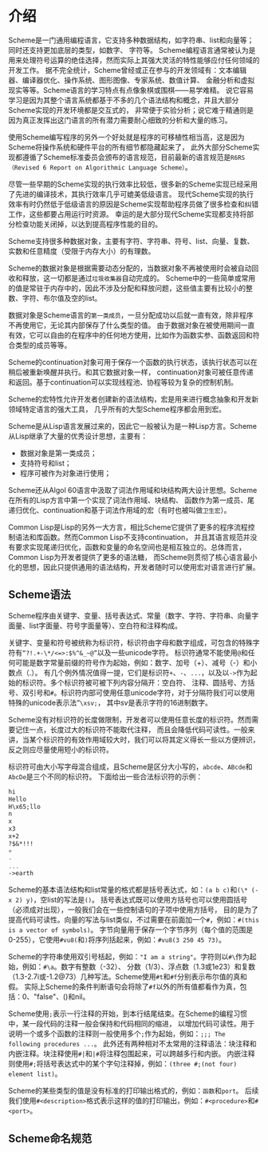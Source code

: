 # 介绍

Scheme是一门通用编程语言，它支持多种数据结构，如字符串、list和向量等；同时还支持更加底层的类型，如数字、 字符等。
Scheme编程语言通常被认为是用来处理符号运算的绝佳选择，然而实际上其强大灵活的特性能够应付任何领域的开发工作。
据不完全统计，Scheme曾经或正在参与的开发领域有：文本编辑器、编译器优化、操作系统、图形图像、专家系统、数值计算、
金融分析和虚拟现实等等。Scheme语言的学习特点有点像象棋或围棋——易学难精。
说它容易学习是因为其整个语言系统都基于不多的几个语法结构和概念，并且大部分Scheme实现的开发环境都是交互式的，
非常便于实验分析；说它难于精通则是因为真正发挥出这门语言的所有潜力需要耐心细致的分析和大量的练习。

使用Scheme编写程序的另外一个好处就是程序的可移植性相当高，这是因为Scheme将操作系统和硬件平台的所有细节都隐藏起来了，
此外大部分Scheme实现都遵循了Scheme标准委员会颁布的语言规范，目前最新的语言规范是`R6RS（Revised 6 Report on Algorithmic Language Scheme）`。

尽管一些早期的Scheme实现的执行效率比较低，很多新的Scheme实现已经采用了先进的编译技术，其执行效率几乎可媲美低级语言。
现代Scheme实现的执行效率有时仍然低于低级语言的原因是Scheme实现帮助程序员做了很多检查和纠错工作，这些都要占用运行时资源。
幸运的是大部分现代Scheme实现都支持将部分检查功能关闭掉，以达到提高程序性能的目的。

Scheme支持很多种数据对象，主要有字符、字符串、符号、list、向量、复数、实数和任意精度（受限于内存大小）的有理数。

Scheme的数据对象是根据需要动态分配的，当数据对象不再被使用时会被自动回收和释放，这一切都是通过`垃圾收集器`自动完成的。
Scheme中的一些简单或常用的值是常驻于内存中的，因此不涉及分配和释放问题，这些值主要有比较小的整数、字符、布尔值及空的list。

数据对象是Scheme语言的`第一类成员`，一旦分配成功以后就一直有效，除非程序不再使用它，无论其内部保存了什么类型的值。
由于数据对象在被使用期间一直有效，它可以自由的在程序中的任何地方使用，比如作为函数实参、函数返回和符合类型的成员等等。

Scheme的continuation对象可用于保存一个函数的执行状态，该执行状态可以在稍后被重新唤醒并执行。和其它数据对象一样，
continuation对象可被任意传递和返回。基于continuation可以实现线程池、协程等较为复杂的控制机制。

Scheme的宏特性允许开发者创建新的语法结构，宏是用来进行概念抽象和开发新领域特定语言的强大工具，
几乎所有的大型Scheme程序都会用到宏。

Scheme是从Lisp语言发展过来的，因此它一般被认为是一种Lisp方言。Scheme从Lisp继承了大量的优秀设计思想，主要有：
* 数据对象是第一类成员；
* 支持符号和list；
* 程序可被作为对象进行使用；

Scheme还从Algol 60语言中汲取了词法作用域和块结构两大设计思想。Scheme在所有的Lisp方言中第一个实现了词法作用域、块结构、
函数作为第一成员、尾递归优化、continuation和基于词法作用域的宏（有时也被叫做`卫生宏`）。

Common Lisp是Lisp的另外一大方言，相比Scheme它提供了更多的程序流程控制语法和库函数。然而Common Lisp不支持continuation，
并且其语言规范并没有要求实现尾递归优化，函数和变量的命名空间也是相互独立的。总体而言，Common Lisp为开发者提供了更多的语法糖，
而Scheme则贯彻了核心语言最小化的思想，因此只提供通用的语法结构，开发者随时可以使用宏对语言进行扩展。

## Scheme语法

Scheme程序由关键字、变量、括号表达式、常量（数字、字符、字符串、向量字面量、list字面量、符号字面量等）、空白符和注释构成。

关键字、变量和符号被统称为标识符，标识符由字母和数字组成，可包含的特殊字符有`“?!.+-\*/<=>:$%^&_~@”`以及一些unicode字符。
标识符通常不能使用`@`和任何可能是数字常量前缀的符号作为起始，例如：数字、加号（+）、减号（-）和小数点（.）。
有几个例外情况值得一提，它们是标识符`+`、`-`、`...`，以及以`->`作为起始的标识符。多个标识符被可被下列内容分隔开：空白符、
注释、圆括号、方括号、双引号和`#`。标识符内部可使用任意unicode字符，对于分隔符我们可以使用特殊的unicode表示法“`\xsv;`，
其中*sv*是表示字符的16进制数字。

Scheme没有对标识符的长度做限制，开发者可以使用任意长度的标识符。然而需要记住一点，长度过大的标识符不能取代注释，
而且会降低代码可读性。一般来讲，当某个标识符的有效作用域较大时，我们可以将其定义得长一些以方便辨识，
反之则应尽量使用短小的标识符。

标识符可由大小写字母混合组成，且Scheme是区分大小写的，`abcde`、`ABcde`和`AbcDe`是三个不同的标识符。
下面给出一些合法标识符的示例：

```scheme
hi
Hello
H\x65;llo
n
x
x3
x+2
?$&*!!!
+
-
...
->earth
```

Scheme的基本语法结构和list常量的格式都是括号表达式，如：`(a b c)`和`(\* (- x 2) y)`，空list的写法是`()`。
括号表达式既可以使用方括号也可以使用圆括号（必须成对出现），一般我们会在一些控制语句的子项中使用方括号，
目的是为了提高代码可读性。向量的写法与list类似，不过需要在前面加一个`#`，例如：`#(this is a vector of symbols)`。
字节向量用于保存一个字节序列（每个值的范围是0-255），它使用`#vu8(`和`)`将序列括起来，例如：`#vu8(3 250 45 73)`。

Scheme的字符串使用双引号栝起，例如：`"I am a string"`。字符则以`#\`作为起始，例如：`#\a`。数字有整数（-32）、
分数（1/3）、浮点数（1.3或1e23）和复数（1.3-2.7i或-1.2@73）几种写法。Scheme使用`#t`和`#f`分别表示布尔值的真和假。
实际上Scheme的条件判断语句会将除了`#f`以外的所有值都看作为真，包括：0、"false"、()和nil。

Scheme使用`;`表示一行注释的开始，到本行结尾结束。在Scheme的编程习惯中，某一段代码的注释一般会保持和代码相同的缩进，
以增加代码可读性。用于说明一个或多个函数的注释则一般使用多个`;`作为起始，例如：`;;; The following procedures ...`。
此外还有两种相对不太常用的注释语法：块注释和内嵌注释。块注释使用`#|`和`|#`将注释包围起来，可以跨越多行和内嵌。
内嵌注释则使用`#;`将括号表达式中的某个字句注释掉，例如：`(three #;(not four) element list)`。

Scheme的某些类型的值是没有标准的打印输出格式的，例如：`函数`和`port`。
后续我们使用`#<description>`格式表示这样的值的打印输出，例如：`#<procedure>`和`#<port>`。

## Scheme命名规范

